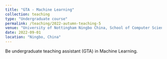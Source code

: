 ```yaml
---
title: "GTA - Machine Learning"
collection: teaching
type: "Undergraduate course"
permalink: /teaching/2022-autumn-teaching-5
venue: "University of Nottingham Ningbo China, School of Computer Science"
date: 2022-09-01
location: "Ningbo, China"
---
```


Be undergraduate teaching assistant (GTA) in Machine Learning.

